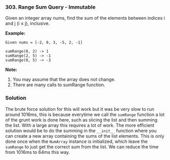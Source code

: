 ### 303. Range Sum Query - Immutable

Given an integer array nums, find the sum of the elements between indices i and j (i ≤ j), inclusive.

**Example:**
```
Given nums = [-2, 0, 3, -5, 2, -1]

sumRange(0, 2) -> 1
sumRange(2, 5) -> -1
sumRange(0, 5) -> -3
```

**Note:**
1. You may assume that the array does not change.
2. There are many calls to sumRange function.

### Solution
The brute force solution for this will work but it was be very slow to run around 1016ms, this is because everytime we call the `sumRange` function a lot of the grunt work is done here, such as slicing the list and then summing the list. With a large array this requires a lot of work.
The more efficient solution would be to do the summing in the `__init__` function where you can create a new array containing the sums of the list elements. This is only done once when the `NumArray` instance is initialized, which leave the `sumRange` to just get the correct sum from the list. We can reduce the time from 1016ms to 64ms this way. 